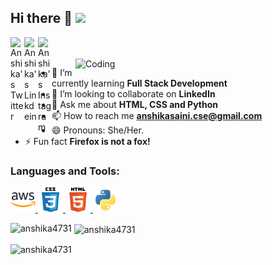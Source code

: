 ## Hi there 👋  ![](https://komarev.com/ghpvc/?username=anshika4731)
<a href="https://twitter.com/Anshika Saini">
  <img align="left" alt="Anshika's Twitter" width="22px" src="https://cdn.jsdelivr.net/npm/simple-icons@v3/icons/twitter.svg" />
</a>
<a href="https://www.linkedin.com/in/anshika2022/">
  <img align="left" alt="Anshika's Linkdein" width="22px" src="https://cdn.jsdelivr.net/npm/simple-icons@v3/icons/linkedin.svg" />
</a>

<a href="https://www.instagram.com/anshika_4731">
  <img align="left" alt="Anshika's Instagram" width="22px" src="https://cdn.jsdelivr.net/npm/simple-icons@v3/icons/instagram.svg" />
</a>

<br/>
<br/>

<img align="right" alt="Coding" width="400" src="https://media.tenor.com/S59bPkT0pqcAAAAC/programming.gif">

- 🌱 I’m currently learning **Full Stack Development**
- 👯 I’m looking to collaborate on **LinkedIn**
- 💬 Ask me about **HTML, CSS and Python**
- 📫 How to reach me **anshikasaini.cse@gmail.com**
- 😄 Pronouns: She/Her.
- ⚡ Fun fact **Firefox is not a fox!**


<h3 align="left">Languages and Tools:</h3>
<p align="left"> <a href="https://aws.amazon.com" target="_blank" rel="noreferrer"> <img src="https://raw.githubusercontent.com/devicons/devicon/master/icons/amazonwebservices/amazonwebservices-original-wordmark.svg" alt="aws" width="40" height="40"/> </a> <a href="https://www.w3schools.com/css/" target="_blank" rel="noreferrer"> <img src="https://raw.githubusercontent.com/devicons/devicon/master/icons/css3/css3-original-wordmark.svg" alt="css3" width="40" height="40"/> </a> <a href="https://www.w3.org/html/" target="_blank" rel="noreferrer"> <img src="https://raw.githubusercontent.com/devicons/devicon/master/icons/html5/html5-original-wordmark.svg" alt="html5" width="40" height="40"/> </a> <a href="https://www.python.org" target="_blank" rel="noreferrer"> <img src="https://raw.githubusercontent.com/devicons/devicon/master/icons/python/python-original.svg" alt="python" width="40" height="40"/> </a> </p>

<p><img align="left" src="https://github-readme-stats.vercel.app/api/top-langs?username=anshika4731&show_icons=true&locale=en&layout=compact" alt="anshika4731" /></p>

<p>&nbsp;<img align="center" src="https://github-readme-stats.vercel.app/api?username=anshika4731&show_icons=true&locale=en" alt="anshika4731" /></p>

<p><img align="center" src="https://github-readme-streak-stats.herokuapp.com/?user=anshika4731&" alt="anshika4731" /></p>
